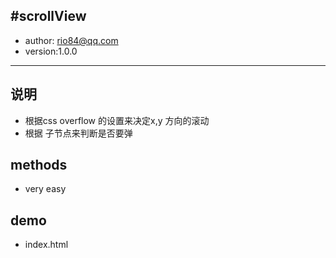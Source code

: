 ﻿#scrollView
----
* author: rio84@qq.com
* version:1.0.0

 --------

## 说明
* 根据css overflow 的设置来决定x,y 方向的滚动
* 根据<bounce /> 子节点来判断是否要弹


## methods
* very easy
## demo
* index.html

